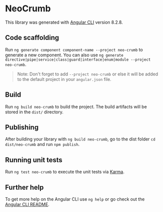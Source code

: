 # NeoCrumb

This library was generated with [Angular CLI](https://github.com/angular/angular-cli) version 8.2.8.

## Code scaffolding

Run `ng generate component component-name --project neo-crumb` to generate a new component. You can also use `ng generate directive|pipe|service|class|guard|interface|enum|module --project neo-crumb`.
> Note: Don't forget to add `--project neo-crumb` or else it will be added to the default project in your `angular.json` file. 

## Build

Run `ng build neo-crumb` to build the project. The build artifacts will be stored in the `dist/` directory.

## Publishing

After building your library with `ng build neo-crumb`, go to the dist folder `cd dist/neo-crumb` and run `npm publish`.

## Running unit tests

Run `ng test neo-crumb` to execute the unit tests via [Karma](https://karma-runner.github.io).

## Further help

To get more help on the Angular CLI use `ng help` or go check out the [Angular CLI README](https://github.com/angular/angular-cli/blob/master/README.md).

